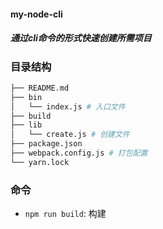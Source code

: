 #### my-node-cli

  ##### 通过cli命令的形式快速创建所需项目 
 
### 目录结构

```bash
├── README.md
├── bin
│   └── index.js # 入口文件
├── build
├── lib
│   └── create.js # 创建文件
├── package.json
├── webpack.config.js # 打包配置
└── yarn.lock
```

### 命令

- `npm run build`: 构建

